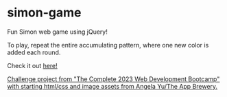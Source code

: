 # simon-game
Fun Simon web game using jQuery!

To play, repeat the entire accumulating pattern, where one new color is added each round. 

Check it out <a href="https://erictolson.github.io/simon-game/">here!

Challenge project from "The Complete 2023 Web Development Bootcamp" with starting html/css and image assets from Angela Yu/The App Brewery.
